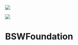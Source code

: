 
![](https://github.com/BlurredSoftware/BSWFoundation/raw/master/BSWFoundationLogo.png)

![](https://travis-ci.org/BlurredSoftware/BSWFoundation.svg?branch=master)


# BSWFoundation

